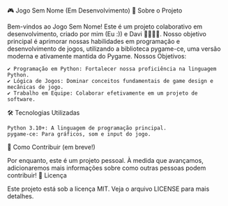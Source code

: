 🎮 Jogo Sem Nome (Em Desenvolvimento)
🚀 Sobre o Projeto

Bem-vindos ao Jogo Sem Nome! Este é um projeto colaborativo em desenvolvimento, criado por mim (Eu :)) e Davi 👨‍💻👨‍💻. Nosso objetivo principal é aprimorar nossas habilidades em programação e desenvolvimento de jogos, utilizando a biblioteca pygame-ce, uma versão moderna e ativamente mantida do Pygame.
Nossos Objetivos:

    ✔ Programação em Python: Fortalecer nossa proficiência na linguagem Python.
    ✔ Lógica de Jogos: Dominar conceitos fundamentais de game design e mecânicas de jogo.
    ✔ Trabalho em Equipe: Colaborar efetivamente em um projeto de software.

🛠️ Tecnologias Utilizadas

    Python 3.10+: A linguagem de programação principal.
    pygame-ce: Para gráficos, som e input do jogo.

🤝 Como Contribuir (em breve!)

Por enquanto, este é um projeto pessoal. À medida que avançamos, adicionaremos mais informações sobre como outras pessoas podem contribuir!
📜 Licença

Este projeto está sob a licença MIT. Veja o arquivo LICENSE para mais detalhes.
